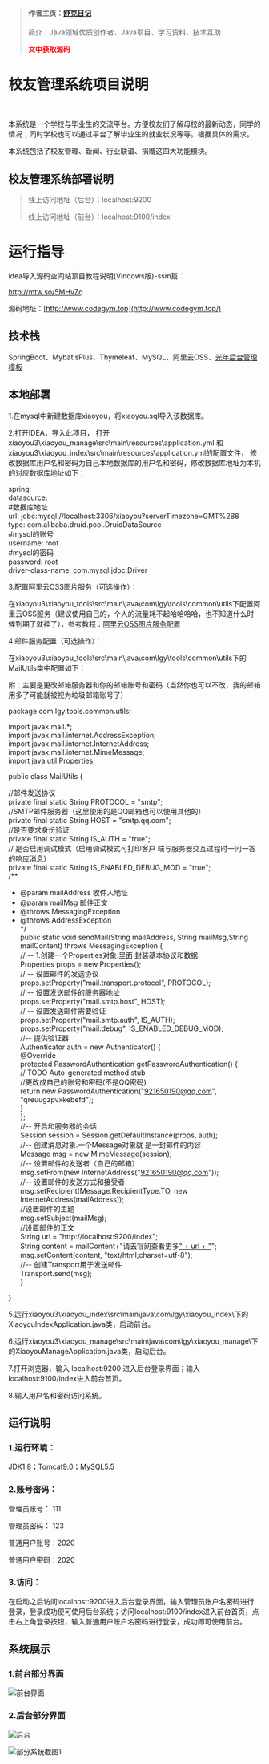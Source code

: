 > #### 作者主页：[舒克日记](https://blog.csdn.net/cativen)
>
>  简介：Java领域优质创作者、Java项目、学习资料、技术互助
>
> <b><font color=red>文中获取源码</font></b>

# 校友管理系统项目说明

​

本系统是一个学校与毕业生的交流平台。方便校友们了解母校的最新动态，同学的情况；同时学校也可以通过平台了解毕业生的就业状况等等。根据具体的需求。

本系统包括了校友管理、新闻、行业联谊、捐赠这四大功能模块。

## 校友管理系统部署说明

> 线上访问地址（后台）：localhost:9200
> 
> 线上访问地址（前台）：localhost:9100/index



# 运行指导

idea导入源码空间站顶目教程说明(Vindows版)-ssm篇：

http://mtw.so/5MHvZq 

源码地址：[http://www.codegym.top](http://www.codegym.top/)

## 技术栈

SpringBoot、MybatisPlus、Thymeleaf、MySQL、阿里云OSS、[光年后台管理模板](https://gitee.com/yinqi/Light-Year-Admin-Template)



## 本地部署

1.在mysql中新建数据库xiaoyou，将xiaoyou.sql导入该数据库。

2.打开IDEA，导入此项目， 打开xiaoyou3\xiaoyou_manage\src\main\resources\application.yml 和xiaoyou3\xiaoyou_index\src\main\resources\application.yml的配置文件， 修改数据库用户名和密码为自己本地数据库的用户名和密码，修改数据库地址为本机的对应数据库地址如下：

spring:  
datasource:  
#数据库地址  
url: jdbc:mysql://localhost:3306/xiaoyou?serverTimezone=GMT%2B8  
type: com.alibaba.druid.pool.DruidDataSource  
#mysql的账号  
username: root  
#mysql的密码  
password: root  
driver-class-name: com.mysql.jdbc.Driver

3.配置阿里云OSS图片服务（可选操作）：

在xiaoyou3\xiaoyou_tools\src\main\java\com\lgy\tools\common\utils下配置阿里云OSS服务（建议使用自己的，个人的流量耗不起哈哈哈哈，也不知道什么时候到期了就挂了），参考教程：[阿里云OSS图片服务配置](https://juejin.cn/post/6844904158626070542)

4.邮件服务配置（可选操作）：

在xiaoyou3\xiaoyou_tools\src\main\java\com\lgy\tools\common\utils下的MailUtils类中配置如下：

附：主要是更改邮箱服务器和你的邮箱账号和密码（当然你也可以不改，我的邮箱用多了可能就被视为垃圾邮箱账号了）

package com.lgy.tools.common.utils;

import javax.mail.*;  
import javax.mail.internet.AddressException;  
import javax.mail.internet.InternetAddress;  
import javax.mail.internet.MimeMessage;  
import java.util.Properties;

public class MailUtils {

//邮件发送协议  
private final static String PROTOCOL = "smtp";  
//SMTP邮件服务器（这里使用的是QQ邮箱也可以使用其他的）  
private final static String HOST = "smtp.qq.com";  
//是否要求身份验证  
private final static String IS_AUTH = "true";  
// 是否启用调试模式（启用调试模式可打印客户 端与服务器交互过程时一问一答的响应消息）  
private final static String IS_ENABLED_DEBUG_MOD = "true";  
/**

- @param mailAddress 收件人地址
- @param mailMsg     邮件正文
- @throws MessagingException
- @throws AddressException  
  */  
  public static void sendMail(String mailAddress, String mailMsg,String mailContent) throws MessagingException {  
  // -- 1.创建一个Properties对象.里面 封装基本协议和数据  
  Properties props = new Properties();  
  // -- 设置邮件的发送协议  
  props.setProperty("mail.transport.protocol", PROTOCOL);  
  // -- 设置发送邮件的服务器地址  
  props.setProperty("mail.smtp.host", HOST);  
  // -- 设置发送邮件需要验证  
  props.setProperty("mail.smtp.auth", IS_AUTH);  
  props.setProperty("mail.debug", IS_ENABLED_DEBUG_MOD);  
  //-- 提供验证器  
  Authenticator auth = new Authenticator() {  
  @Override  
  protected PasswordAuthentication getPasswordAuthentication() {  
  // TODO Auto-generated method stub  
  //更改成自己的账号和密码(不是QQ密码)  
  return new PasswordAuthentication("921650190@qq.com", "qreuugzpvxkebefd");  
  }  
  };  
  //-- 开启和服务器的会话  
  Session session = Session.getDefaultInstance(props, auth);  
  //-- 创建消息对象.一个Message对象就 是一封邮件的内容  
  Message msg = new MimeMessage(session);  
  //-- 设置邮件的发送者（自己的邮箱）  
  msg.setFrom(new InternetAddress("921650190@qq.com"));  
  //-- 设置邮件的发送方式和接受者  
  msg.setRecipient(Message.RecipientType.TO, new InternetAddress(mailAddress));  
  //设置邮件的主题  
  msg.setSubject(mailMsg);  
  //设置邮件的正文  
  String url = "http://localhost:9200/index";  
  String content = mailContent+"请去官网查看更多[" + url + "](https://codegym.top/admin/%22%20+%20url%20+%20%22)";  
  msg.setContent(content, "text/html;charset=utf-8");  
  //-- 创建Transport用于发送邮件  
  Transport.send(msg);  
  }

}

5.运行xiaoyou3\xiaoyou_index\src\main\java\com\lgy\xiaoyou_index\下的XiaoyouIndexApplication.java类，启动前台。

6.运行xiaoyou3\xiaoyou_manage\src\main\java\com\lgy\xiaoyou_manage\下的XiaoyouManageApplication.java类，启动后台。

7.打开浏览器，输入 localhost:9200 进入后台登录界面；输入localhost:9100/index进入前台首页。

8.输入用户名和密码访问系统。

## 运行说明

### 1.运行环境：

JDK1.8；Tomcat9.0；MySQL5.5

### 2.账号密码：

管理员账号： 111

管理员密码： 123

普通用户账号：2020

普通用户密码：2020

### 3.访问：

在启动之后访问localhost:9200进入后台登录界面，输入管理员账户名密码进行登录，登录成功便可使用后台系统；访问localhost:9100/index进入前台首页，点击右上角登录按钮，输入普通用户账户名密码进行登录，成功即可使用前台。

## 系统展示

###

### 1.前台部分界面

![前台界面](https://img-blog.csdnimg.cn/img_convert/a034c6274dd3165adb60dffdecb99e62.png)

###

### 2.后台部分界面

![后台](https://img-blog.csdnimg.cn/img_convert/80eae60c96d17b78292f1beed5064810.png)

![部分系统截图1](https://img-blog.csdnimg.cn/img_convert/6593dabdddeae2a117a1dcd8504f0e6a.png)
